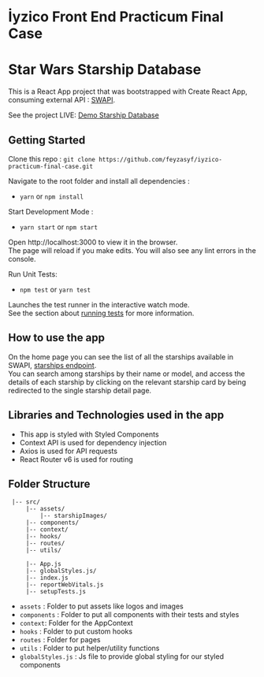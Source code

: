 # İyzico Front End Practicum Final Case
# Star Wars Starship Database


This is a React App project that was bootstrapped with Create React App, consuming external API : [SWAPI]( https://swapi.dev/).

See the project LIVE: [Demo Starship Database](https://tiny-kheer-9935b9.netlify.app/)

## Getting Started
Clone this repo : `git clone https://github.com/feyzasyf/iyzico-practicum-final-case.git`

 Navigate to the root folder and install all dependencies :

- `yarn` or `npm install`

 Start Development Mode :

- `yarn start` or `npm start`
    
 Open http://localhost:3000 to view it in the browser.<br>
 The page will reload if you make edits.
You will also see any lint errors in the console.

 Run Unit Tests:

- `npm test` or `yarn test`

Launches the test runner in the interactive watch mode.<br>
See the section about [running tests](https://facebook.github.io/create-react-app/docs/running-tests) for more information.
   
   
## How to use the app
 
 On the home page you can see the list of all the starships available in SWAPI, [starships endpoint](https://swapi.dev/api/starships/).<br>
You can search among starships by their name or model, and access the details of each starship by clicking on the relevant starship card by being redirected to the single starship detail page.
 
## Libraries and Technologies used in the app
 
  - This app is styled with Styled Components
  - Context API is used for dependency injection
  - Axios is used for API requests
  - React Router v6 is used for routing
      
 ## Folder Structure
     |-- src/
         |-- assets/
             |-- starshipImages/
         |-- components/
         |-- context/
         |-- hooks/
         |-- routes/
         |-- utils/
    
         |-- App.js
         |-- globalStyles.js/       
         |-- index.js
         |-- reportWebVitals.js
         |-- setupTests.js

- `assets` : Folder to put assets like logos and images
- `components` : Folder to put all components with their tests and styles
- `context`: Folder for the AppContext
- `hooks` : Folder to put custom hooks
- `routes` : Folder for pages
- `utils` : Folder to put helper/utility functions
- `globalStyles.js` : Js file to provide global styling for our styled components
